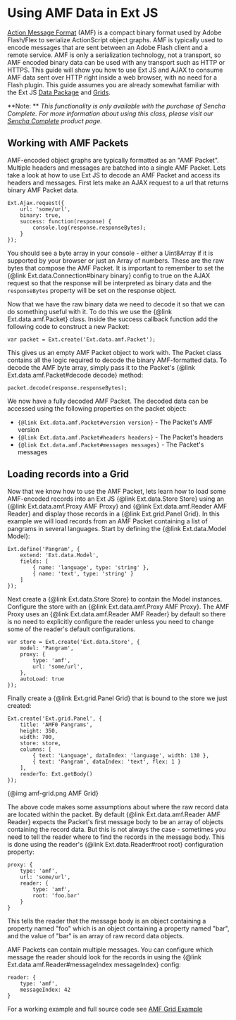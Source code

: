 # Using AMF Data in Ext JS

[Action Message Format](http://en.wikipedia.org/wiki/Action_Message_Format) (AMF)
is a compact binary format used by Adobe Flash/Flex to serialize ActionScript
object graphs.  AMF is typically used to encode messages that are sent between
an Adobe Flash client and a remote service.  AMF is only a serialization
technology, not a transport, so AMF encoded binary data can be used with any
transport such as HTTP or HTTPS.  This guide will show you how to use Ext JS and
AJAX to consume AMF data sent over HTTP right inside a web browser, with no need
for a Flash plugin.  This guide assumes you are already somewhat familiar with
the Ext JS [Data Package](#/guide/data) and [Grids](#/guide/grid).

**Note: **  _This functionality is only available with the purchase of 
Sencha Complete.  For more information about using this class, please visit 
our [Sencha Complete](https://www.sencha.com/products/complete/) product page._

## Working with AMF Packets

AMF-encoded object graphs are typically formatted as an "AMF Packet".  Multiple
headers and messages are batched into a single AMF Packet.  Lets take a look at
how to use Ext JS to decode an AMF Packet and access its headers and messages.
First lets make an AJAX request to a url that returns binary AMF Packet data.

    Ext.Ajax.request({
        url: 'some/url',
        binary: true,
        success: function(response) {
            console.log(response.responseBytes);
        }
    });

You should see a byte array in your console - either a Uint8Array if it is
supported by your browser or just an Array of numbers.  These are the raw
bytes that compose the AMF Packet. It is important to remember to set the
{@link Ext.data.Connection#binary binary} config to true on the AJAX request
so that the response will be interpreted as binary data and the `responseBytes`
property will be set on the response object.

Now that we have the raw binary data we need to decode it so that we can do
something useful with it.  To do this we use the {@link Ext.data.amf.Packet}
class.  Inside the success callback function add the following code to construct
a new Packet:

    var packet = Ext.create('Ext.data.amf.Packet');

This gives us an empty AMF Packet object to work with.  The Packet class contains
all the logic required to decode the binary AMF-formatted data. To decode the
AMF byte array, simply pass it to the Packet's
{@link Ext.data.amf.Packet#decode decode} method:

    packet.decode(response.responseBytes);

We now have a fully decoded AMF Packet. The decoded data can be accessed using
the following properties on the packet object:

* `{@link Ext.data.amf.Packet#version version}` - The Packet's AMF version
* `{@link Ext.data.amf.Packet#headers headers}` - The Packet's headers
* `{@link Ext.data.amf.Packet#messages messages}` - The Packet's messages

## Loading records into a Grid

Now that we know how to use the AMF Packet, lets learn how to load some
AMF-encoded records into an Ext JS {@link Ext.data.Store Store} using an
{@link Ext.data.amf.Proxy AMF Proxy} and {@link Ext.data.amf.Reader AMF Reader}
and display those records in a {@link Ext.grid.Panel Grid}. In this example we
will load records from an AMF Packet containing a list of pangrams in several
languages.  Start by defining the {@link Ext.data.Model Model}:


    Ext.define('Pangram', {
        extend: 'Ext.data.Model',
        fields: [
            { name: 'language', type: 'string' },
            { name: 'text', type: 'string' }
        ]
    });

Next create a {@link Ext.data.Store Store} to contain the Model instances.
Configure the store with an {@link Ext.data.amf.Proxy AMF Proxy}.  The AMF Proxy
uses an {@link Ext.data.amf.Reader AMF Reader} by default so there is no need
to explicitly configure the reader unless you need to change some of the reader's
default configurations.

    var store = Ext.create('Ext.data.Store', {
        model: 'Pangram',
        proxy: {
            type: 'amf',
            url: 'some/url',
        },
        autoLoad: true
    });

Finally create a {@link Ext.grid.Panel Grid} that is bound to the store we just
created:

    Ext.create('Ext.grid.Panel', {
        title: 'AMF0 Pangrams',
        height: 350,
        width: 700,
        store: store,
        columns: [
            { text: 'Language', dataIndex: 'language', width: 130 },
            { text: 'Pangram', dataIndex: 'text', flex: 1 }
        ],
        renderTo: Ext.getBody()
    });

{@img amf-grid.png AMF Grid}

The above code makes some assumptions about where the raw record data are located
within the packet.  By default {@link Ext.data.amf.Reader AMF Reader} expects
the Packet's first message body to be an array of objects containing the record
data.  But this is not always the case - sometimes you need to tell the reader
where to find the records in the message body.  This is done using the reader's
{@link Ext.data.Reader#root root} configuration property:

    proxy: {
        type: 'amf',
        url: 'some/url',
        reader: {
            type: 'amf',
            root: 'foo.bar'
        }
    }

This tells the reader that the message body is an object containing a property
named "foo" which is an object containing a property named "bar", and the value
of "bar" is an array of raw record data objects.

AMF Packets can contain multiple messages. You can configure which message the
reader should look for the records in using the
{@link Ext.data.amf.Reader#messageIndex messageIndex} config:

    reader: {
        type: 'amf',
        messageIndex: 42
    }

For a working example and full source code see [AMF Grid Example](#/example/grid/amf-grid.html)